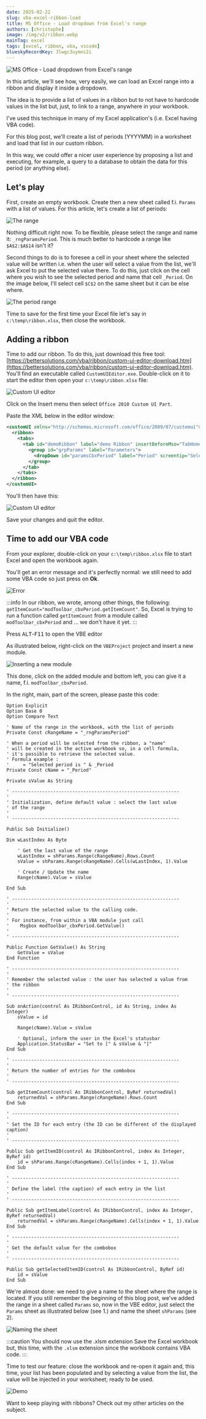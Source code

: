 ```yaml
---
date: 2025-02-22
slug: vba-excel-ribbon-load
title: MS Office - Load dropdown from Excel's range
authors: [christophe]
image: /img/v2/ribbon.webp
mainTag: excel
tags: [excel, ribbon, vba, vscode]
blueskyRecordKey: 3lwgc3uymnc2i
---
```

![MS Office - Load dropdown from Excel's range](/img/v2/ribbon.webp)

In this article, we'll see how, very easily, we can load an Excel range into a ribbon and display it inside a dropdown.

The idea is to provide a list of values in a ribbon but to not have to hardcode values in the list but, just, to link to a range, anywhere in your workbook.

I've used this technique in many of my Excel application's (i.e. Excel having VBA code).

For this blog post, we'll create a list of periods (YYYYMM) in a worksheet and load that list in our custom ribbon.

In this way, we could offer a nicer user experience by proposing a list and executing, for example, a query to a database to obtain the data for this period (or anything else).

<!-- truncate -->

## Let's play

First, create an empty workbook. Create then a new sheet called f.i. `Params` with a list of values. For this article, let's create a list of periods:

![The range](./images/range.png)

Nothing difficult right now. To be flexible, please select the range and name it: `_rngParamsPeriod`. This is much better to hardcode a range like `$A$2:$A$14` isn't it?

Second things to do is to foresee a cell in your sheet where the selected value will be written i.e. when the user will select a value from the list, we'll ask Excel to put the selected value there. To do this, just click on the cell where you wish to see the selected period and name that cell `_Period`. On the image below, I'll select cell `$C$2` on the same sheet but it can be else where.

![The period range](./images/selected_period.png)

Time to save for the first time your Excel file let's say in `c:\temp\ribbon.xlsx`, then close the workbook.

## Adding a ribbon

Time to add our ribbon. To do this, just download this free tool: [https://bettersolutions.com/vba/ribbon/custom-ui-editor-download.htm](https://bettersolutions.com/vba/ribbon/custom-ui-editor-download.htm). You'll find an executable called `CustomUIEditor.exe`. Double-click on it to start the editor then open your `c:\temp\ribbon.xlsx` file:

![Custom UI editor](./images/editor.png)

Click on the Insert menu then select `Office 2010 Custom UI Part`.

Paste the XML below in the editor window:

<Snippet filename="customui.xml">

<!-- cspell:disable -->
```xml
<customUI xmlns="http://schemas.microsoft.com/office/2009/07/customui">
  <ribbon>
    <tabs>
      <tab id="demoRibbon" label="demo Ribbon" insertBeforeMso="TabHome">
        <group id="grpParams" label="Parameters">
          <dropDown id="paramsCbxPeriod" label="Period" screentip="Select the period" supertip="Please select the period..." onAction="modToolbar_cbxPeriod.onAction" getSelectedItemID="modToolbar_cbxPeriod.getSelectedItemID" getItemLabel="modToolbar_cbxPeriod.getItemLabel" getItemID="modToolbar_cbxPeriod.getItemID" getItemCount="modToolbar_cbxPeriod.getItemCount"/>
        </group>
      </tab>
    </tabs>
  </ribbon>
</customUI>
```
<!-- cspell:enable -->

</Snippet>

You'll then have this:

![Custom UI editor](./images/xml.png)

Save your changes and quit the editor.

## Time to add our VBA code

From your explorer, double-click on your `c:\temp\ribbon.xlsx` file to start Excel and open the workbook again.

You'll get an error message and it's perfectly normal: we still need to add some VBA code so just press on **Ok**.

![Error](./images/missing_code.png)

:::info
In our ribbon, we wrote, among other things, the following: `getItemCount="modToolbar_cbxPeriod.getItemCount"`. So, Excel is trying to run a function called `getItemCount` from a module called `modToolbar_cbxPeriod` and ... we don't have it yet.
:::

Press <kbd>ALT</kbd>-<kbd>F11</kbd> to open the VBE editor

As illustrated below, right-click on the `VBEProject` project and insert a new module.

![Inserting a new module](./images/insert_module.png)

This done, click on the added module and bottom left, you can give it a name, f.i. `modToolbar_cbxPeriod`.

In the right, main, part of the screen, please paste this code:

<Snippet filename="module.bas">

<!-- cspell:disable -->
```vbnet
Option Explicit
Option Base 0
Option Compare Text

' Name of the range in the workbook, with the list of periods
Private Const cRangeName = "_rngParamsPeriod"

' When a period will be selected from the ribbon, a "name"
' will be created in the active workbook so, in a cell formula,
' it's possible to retrieve the selected value.
' Formula example :
'     = "Selected period is " & _Period
Private Const cName = "_Period"

Private sValue As String

' -------------------------------------------------------------
'
' Initialization, define default value : select the last value
' of the range
'
' -------------------------------------------------------------

Public Sub Initialize()

Dim wLastIndex As Byte

    ' Get the last value of the range
    wLastIndex = shParams.Range(cRangeName).Rows.Count
    sValue = shParams.Range(cRangeName).Cells(wLastIndex, 1).Value

    ' Create / Update the name
    Range(cName).Value = sValue

End Sub

' -------------------------------------------------------------
'
' Return the selected value to the calling code.
'
' For instance, from within a VBA module just call
'    Msgbox modToolbar_cbxPeriod.GetValue()
'
' -------------------------------------------------------------

Public Function GetValue() As String
    GetValue = sValue
End Function

' -------------------------------------------------------------
'
' Remember the selected value : the user has selected a value from
' the ribbon
'
' -------------------------------------------------------------

Sub onAction(control As IRibbonControl, id As String, index As Integer)
    sValue = id

    Range(cName).Value = sValue

    ' Optional, inform the user in the Excel's statusbar
    Application.StatusBar = "Set to [" & sValue & "]"
End Sub

' -------------------------------------------------------------
'
' Return the number of entries for the combobox
'
' -------------------------------------------------------------

Sub getItemCount(control As IRibbonControl, ByRef returnedVal)
    returnedVal = shParams.Range(cRangeName).Rows.Count
End Sub

' -------------------------------------------------------------
'
' Set the ID for each entry (the ID can be different of the displayed caption)
'
' -------------------------------------------------------------

Public Sub getItemID(control As IRibbonControl, index As Integer, ByRef id)
    id = shParams.Range(cRangeName).Cells(index + 1, 1).Value
End Sub

' -------------------------------------------------------------
'
' Define the label (the caption) of each entry in the list
'
' -------------------------------------------------------------

Public Sub getItemLabel(control As IRibbonControl, index As Integer, ByRef returnedVal)
    returnedVal = shParams.Range(cRangeName).Cells(index + 1, 1).Value
End Sub

' -------------------------------------------------------------
'
' Get the default value for the combobox
'
' -------------------------------------------------------------

Public Sub getSelectedItemID(control As IRibbonControl, ByRef id)
    id = sValue
End Sub

```
<!-- cspell:enable -->
</Snippet>

We're almost done: we need to give a name to the sheet where the range is located. If you still remember the beginning of this blog post, we've added the range in a sheet called `Params` so, now in the VBE editor, just select the `Params` sheet as illustrated below (see 1.) and name the sheet `shParams` (see 2).

![Naming the sheet](./images/shParams.png)

:::caution You should now use the .xlsm extension
Save the Excel workbook but, this time, with the `.xlsm` extension since the workbook contains VBA code.
:::

Time to test our feature: close the workbook and re-open it again and, this time, your list has been populated and by selecting a value from the list, the value will be injected in your worksheet; ready to be used.

![Demo](./images/demo.png)

<Link to="/blog/tags/ribbon">Want to keep playing with ribbons? Check out my other articles on the subject.</Link>
